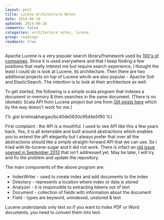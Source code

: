 ```yaml
---           
layout: post
title: Lucene Architecture Notes
date: 2014-06-16
updated: 2014-06-16
comments: false
categories: architecture notes, lucene
group: readings
readmore: true
---
```


Apache Lucene is a very popular search library/framework used by [100's of companies](http://wiki.apache.org/lucene-java/PoweredBy). Since it is used everywhere and that I keep finding a few positions that really interest me but require search experience, I thought the least I could do is look at Lucene, its architecture. Then there are two additional projects on top of Lucene whcih are also popular - Apache Solr and ElasticSearch. The intention is to look at their architecture as well.

To get started, the following is a simple scala program that indexes a document in-memory & then searches in the same document. 
(There is no idomatic Scala API from Lucene project but one from [Gilt exists here](https://github.com/gilt/lib-lucene-sugar) which by the way doesn't work for me.)

{% gist krishnabhargav/bc40de5630c95d4e5f90 %}

First complaint : the API is a mouthful. I used to see API like this a few years back. Yes, it is all extensible and built around abstractions which enables you to extend the aPi elegantly but I always prefer that over all the abstractions should like a simple straight-forward API that we can use. So i tried with lib-lucene-sugar and it did not work. There is infact an [old issue opened in September 2013]() that isn't addressed yet. May be later, I will try and fix the problem and update the repository.

The main components of the above program are:

- IndexWriter - used to create index and add documents to the index
- Directory - represents a location where index or data is stored
- Analyzer - it is responsible to extracting tokens out of text
- Document - collection of fields with information about the document 
- Field - types are keyword, unindexed, unstored & text

Lucene understands only text so if you want to index PDF or Word documents, you need to convert them into text. 